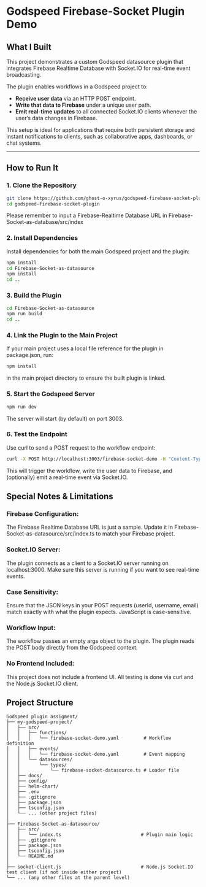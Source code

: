 # Godspeed Firebase-Socket Plugin Demo

## What I Built

This project demonstrates a custom Godspeed datasource plugin that integrates Firebase Realtime Database with Socket.IO for real-time event broadcasting.

The plugin enables workflows in a Godspeed project to:
- **Receive user data** via an HTTP POST endpoint.
- **Write that data to Firebase** under a unique user path.
- **Emit real-time updates** to all connected Socket.IO clients whenever the user’s data changes in Firebase.

This setup is ideal for applications that require both persistent storage and instant notifications to clients, such as collaborative apps, dashboards, or chat systems.

---

## How to Run It

### 1. Clone the Repository

```sh
git clone https://github.com/ghost-o-xyrus/godspeed-firebase-socket-plugin
cd godspeed-firebase-socket-plugin
```
Please remember to input a Firebase-Realtime Database URL in Firebase-Socket-as-database/src/index
### 2. Install Dependencies
Install dependencies for both the main Godspeed project and the plugin:
```sh
npm install
cd Firebase-Socket-as-datasource
npm install
cd ..
```
### 3. Build the Plugin
```sh
cd Firebase-Socket-as-datasource
npm run build
cd ..
```
### 4. Link the Plugin to the Main Project
If your main project uses a local file reference for the plugin in package.json, run:
```sh
npm install
```
in the main project directory to ensure the built plugin is linked.


### 5. Start the Godspeed Server
```sh
npm run dev
```
The server will start (by default) on port 3003.

### 6. Test the Endpoint
Use curl to send a POST request to the workflow endpoint:
```sh
curl -X POST http://localhost:3003/firebase-socket-demo -H "Content-Type: application/json" -d "{\"userId\":\"456\",\"username\":\"jane_doe\",\"email\":\"jane@example.com\"}"
```
This will trigger the workflow, write the user data to Firebase, and (optionally) emit a real-time event via Socket.IO.

## Special Notes & Limitations
### Firebase Configuration:
The Firebase Realtime Database URL is just a sample. Update it in Firebase-Socket-as-datasource/src/index.ts to match your Firebase project.
### Socket.IO Server:
The plugin connects as a client to a Socket.IO server running on localhost:3000. Make sure this server is running if you want to see real-time events.
### Case Sensitivity:
Ensure that the JSON keys in your POST requests (userId, username, email) match exactly with what the plugin expects. JavaScript is case-sensitive.
### Workflow Input:
The workflow passes an empty args object to the plugin. The plugin reads the POST body directly from the Godspeed context.
### No Frontend Included:
This project does not include a frontend UI. All testing is done via curl and the Node.js Socket.IO client.

## Project Structure
```
Godspeed plugin assigment/
├── my-godspeed-project/
│   ├── src/
│   │   ├── functions/
│   │   │   └── firebase-socket-demo.yaml         # Workflow definition
│   │   ├── events/
│   │   │   └── firebase-socket-demo.yaml         # Event mapping
│   │   └── datasources/
│   │       └── types/
│   │           └── firebase-socket-datasource.ts # Loader file
│   ├── docs/
│   ├── config/
│   ├── helm-chart/
│   ├── .env
│   ├── .gitignore
│   ├── package.json
│   ├── tsconfig.json
│   └── ... (other project files)
│
├── Firebase-Socket-as-datasource/
│   ├── src/
│   │   └── index.ts                             # Plugin main logic
│   ├── .gitignore
│   ├── package.json
│   ├── tsconfig.json
│   └── README.md
│
├── socket-client.js                             # Node.js Socket.IO test client (if not inside either project)
└── ... (any other files at the parent level)
```
